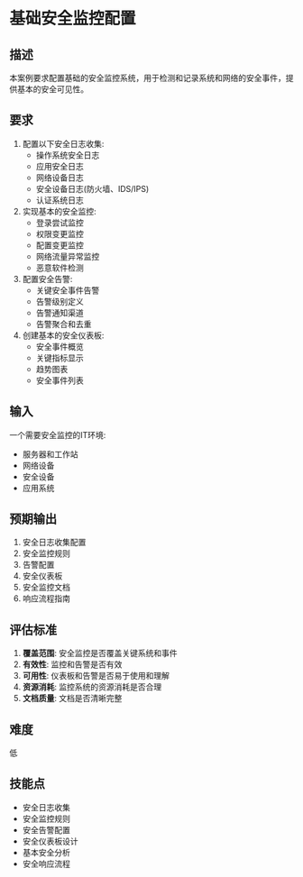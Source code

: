 # 基础安全监控配置

## 描述

本案例要求配置基础的安全监控系统，用于检测和记录系统和网络的安全事件，提供基本的安全可见性。

## 要求

1. 配置以下安全日志收集:
   - 操作系统安全日志
   - 应用安全日志
   - 网络设备日志
   - 安全设备日志(防火墙、IDS/IPS)
   - 认证系统日志
2. 实现基本的安全监控:
   - 登录尝试监控
   - 权限变更监控
   - 配置变更监控
   - 网络流量异常监控
   - 恶意软件检测
3. 配置安全告警:
   - 关键安全事件告警
   - 告警级别定义
   - 告警通知渠道
   - 告警聚合和去重
4. 创建基本的安全仪表板:
   - 安全事件概览
   - 关键指标显示
   - 趋势图表
   - 安全事件列表

## 输入

一个需要安全监控的IT环境:
- 服务器和工作站
- 网络设备
- 安全设备
- 应用系统

## 预期输出

1. 安全日志收集配置
2. 安全监控规则
3. 告警配置
4. 安全仪表板
5. 安全监控文档
6. 响应流程指南

## 评估标准

1. **覆盖范围**: 安全监控是否覆盖关键系统和事件
2. **有效性**: 监控和告警是否有效
3. **可用性**: 仪表板和告警是否易于使用和理解
4. **资源消耗**: 监控系统的资源消耗是否合理
5. **文档质量**: 文档是否清晰完整

## 难度

低

## 技能点

- 安全日志收集
- 安全监控规则
- 安全告警配置
- 安全仪表板设计
- 基本安全分析
- 安全响应流程